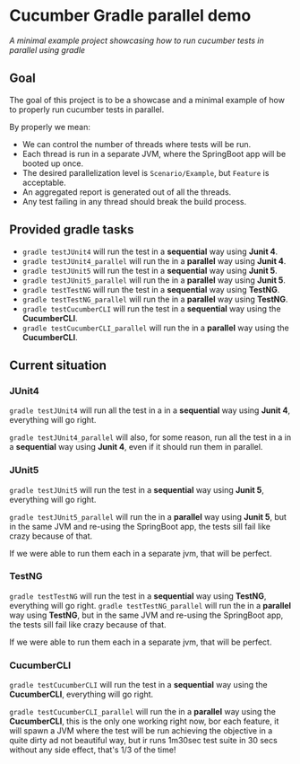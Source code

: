 # Cucumber Gradle parallel demo
_A minimal example project showcasing how to run cucumber tests in parallel using gradle_

## Goal
The goal of this project is to be a showcase and a minimal example of how to properly run cucumber tests in parallel.

By properly we mean:
 - We can control the number of threads where tests will be run.
 - Each thread is run in a separate JVM, where the SpringBoot app will be booted up once.
 - The desired parallelization level is `Scenario/Example`, but `Feature` is acceptable.
 - An aggregated report is generated out of all the threads.
 - Any test failing in any thread should break the build process.

## Provided gradle tasks
 - `gradle testJUnit4` will run the test in a **sequential** way using **Junit 4**.
 - `gradle testJUnit4_parallel` will run the in a **parallel** way using **Junit 4**.
 - `gradle testJUnit5` will run the test in a **sequential** way using **Junit 5**.
 - `gradle testJUnit5_parallel` will run the in a **parallel** way using **Junit 5**.
 - `gradle testTestNG` will run the test in a **sequential** way using **TestNG**.
 - `gradle testTestNG_parallel` will run the in a **parallel** way using **TestNG**.
 - `gradle testCucumberCLI` will run the test in a **sequential** way using the **CucumberCLI**.
 - `gradle testCucumberCLI_parallel` will run the in a **parallel** way using the **CucumberCLI**.

## Current situation
### JUnit4
`gradle testJUnit4` will run all the test in a in a **sequential** way using **Junit 4**, everything will go right.

`gradle testJUnit4_parallel` will also, for some reason, run all the test in a in a **sequential** way using 
**Junit 4**, even if it should run them in parallel.

### JUnit5
`gradle testJUnit5` will run the test in a **sequential** way using **Junit 5**, everything will go right.

`gradle testJUnit5_parallel` will run the in a **parallel** way using **Junit 5**, but in the same JVM and re-using 
the SpringBoot app, the tests sill fail like crazy because of that.

If we were able to run them each in a separate jvm, that will be perfect.

### TestNG
`gradle testTestNG` will run the test in a **sequential** way using **TestNG**, everything will go right.
`gradle testTestNG_parallel` will run the in a **parallel** way using **TestNG**, but in the same JVM and re-using 
the SpringBoot app, the tests sill fail like crazy because of that.
                                                                                
If we were able to run them each in a separate jvm, that will be perfect.

### CucumberCLI
`gradle testCucumberCLI` will run the test in a **sequential** way using the **CucumberCLI**, everything will go right.

`gradle testCucumberCLI_parallel` will run the in a **parallel** way using the **CucumberCLI**, this is the only one
working right now, bor each feature, it will spawn a JVM where the test will be run achieving the objective in a quite
dirty ad not beautiful way, but ir runs 1m30sec test suite in 30 secs without any side effect, that's 1/3 of the time!

